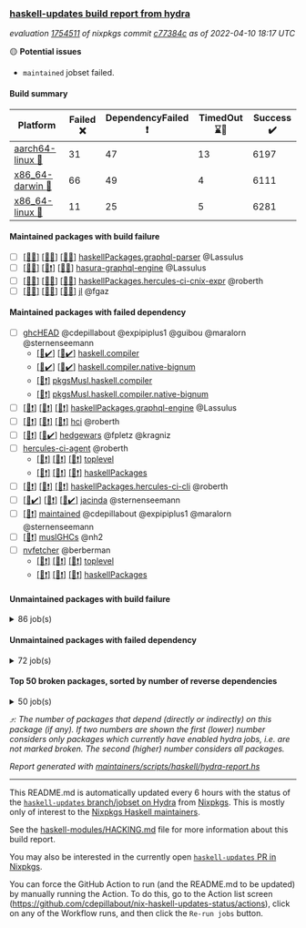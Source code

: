 ### [haskell-updates build report from hydra](https://hydra.nixos.org/jobset/nixpkgs/haskell-updates)
*evaluation [1754511](https://hydra.nixos.org/eval/1754511) of nixpkgs commit [c77384c](https://github.com/NixOS/nixpkgs/commits/c77384cf3a3c5c9f717133717605cc9ea2eb7d97) as of 2022-04-10 18:17 UTC*

:yellow_circle: **Potential issues**
  * `maintained` jobset failed.

#### Build summary

 | Platform | Failed :x: | DependencyFailed :heavy_exclamation_mark: | TimedOut :hourglass::no_entry_sign: | Success :heavy_check_mark: | 
 | --- | --- | --- | --- | --- | 
 | [aarch64-linux :iphone:](https://hydra.nixos.org/eval/1754511?filter=.aarch64-linux) | 31 | 47 | 13 | 6197 | 
 | [x86_64-darwin :apple:](https://hydra.nixos.org/eval/1754511?filter=.x86_64-darwin) | 66 | 49 | 4 | 6111 | 
 | [x86_64-linux :penguin:](https://hydra.nixos.org/eval/1754511?filter=.x86_64-linux) | 11 | 25 | 5 | 6281 | 
#### Maintained packages with build failure
- [ ] [[:iphone::x:]](https://hydra.nixos.org/build/172548390) [[:apple::x:]](https://hydra.nixos.org/build/172548708) [[:penguin::x:]](https://hydra.nixos.org/build/172548351) [haskellPackages.graphql-parser](https://hydra.nixos.org/eval/1754511?filter=haskellPackages.graphql-parser) @Lassulus
- [ ] [[:iphone::x:]](https://hydra.nixos.org/build/172961631) [[:apple::heavy_exclamation_mark:]](https://hydra.nixos.org/build/172961652) [[:penguin::x:]](https://hydra.nixos.org/build/172962019) [hasura-graphql-engine](https://hydra.nixos.org/eval/1754511?filter=hasura-graphql-engine) @Lassulus
- [ ] [[:iphone::x:]](https://hydra.nixos.org/build/172961627) [[:apple::x:]](https://hydra.nixos.org/build/172961769) [[:penguin::x:]](https://hydra.nixos.org/build/172962288) [haskellPackages.hercules-ci-cnix-expr](https://hydra.nixos.org/eval/1754511?filter=haskellPackages.hercules-ci-cnix-expr) @roberth
- [ ] [[:iphone::x:]](https://hydra.nixos.org/build/172203648) [[:apple::x:]](https://hydra.nixos.org/build/172209706) [[:penguin::x:]](https://hydra.nixos.org/build/172210387) [jl](https://hydra.nixos.org/eval/1754511?filter=jl) @fgaz
#### Maintained packages with failed dependency
- [ ] [ghcHEAD](https://hydra.nixos.org/eval/1754511?filter=ghcHEAD) @cdepillabout @expipiplus1 @guibou @maralorn @sternenseemann
  - [[:apple::heavy_check_mark:]](https://hydra.nixos.org/build/172823127) [[:penguin::heavy_check_mark:]](https://hydra.nixos.org/build/172823178) [haskell.compiler](https://hydra.nixos.org/eval/1754511?filter=haskell.compiler.ghcHEAD)
  - [[:apple::heavy_check_mark:]](https://hydra.nixos.org/build/172823182) [[:penguin::heavy_check_mark:]](https://hydra.nixos.org/build/172823142) [haskell.compiler.native-bignum](https://hydra.nixos.org/eval/1754511?filter=haskell.compiler.native-bignum.ghcHEAD)
  -  [[:penguin::heavy_exclamation_mark:]](https://hydra.nixos.org/build/172823113) [pkgsMusl.haskell.compiler](https://hydra.nixos.org/eval/1754511?filter=pkgsMusl.haskell.compiler.ghcHEAD)
  -  [[:penguin::heavy_exclamation_mark:]](https://hydra.nixos.org/build/172823164) [pkgsMusl.haskell.compiler.native-bignum](https://hydra.nixos.org/eval/1754511?filter=pkgsMusl.haskell.compiler.native-bignum.ghcHEAD)
- [ ] [[:iphone::heavy_exclamation_mark:]](https://hydra.nixos.org/build/172962270) [[:apple::heavy_exclamation_mark:]](https://hydra.nixos.org/build/172962007) [[:penguin::heavy_exclamation_mark:]](https://hydra.nixos.org/build/172961630) [haskellPackages.graphql-engine](https://hydra.nixos.org/eval/1754511?filter=haskellPackages.graphql-engine) @Lassulus
- [ ] [[:iphone::heavy_exclamation_mark:]](https://hydra.nixos.org/build/172962002) [[:apple::heavy_exclamation_mark:]](https://hydra.nixos.org/build/172961615) [[:penguin::heavy_exclamation_mark:]](https://hydra.nixos.org/build/172962018) [hci](https://hydra.nixos.org/eval/1754511?filter=hci) @roberth
- [ ] [[:iphone::heavy_exclamation_mark:]](https://hydra.nixos.org/build/172193277) [[:penguin::heavy_check_mark:]](https://hydra.nixos.org/build/172192102) [hedgewars](https://hydra.nixos.org/eval/1754511?filter=hedgewars) @fpletz @kragniz
- [ ] [hercules-ci-agent](https://hydra.nixos.org/eval/1754511?filter=hercules-ci-agent) @roberth
  - [[:iphone::heavy_exclamation_mark:]](https://hydra.nixos.org/build/172962179) [[:apple::heavy_exclamation_mark:]](https://hydra.nixos.org/build/172961765) [[:penguin::heavy_exclamation_mark:]](https://hydra.nixos.org/build/172962108) [toplevel](https://hydra.nixos.org/eval/1754511?filter=hercules-ci-agent)
  - [[:iphone::heavy_exclamation_mark:]](https://hydra.nixos.org/build/172961579) [[:apple::heavy_exclamation_mark:]](https://hydra.nixos.org/build/172961545) [[:penguin::heavy_exclamation_mark:]](https://hydra.nixos.org/build/172962027) [haskellPackages](https://hydra.nixos.org/eval/1754511?filter=haskellPackages.hercules-ci-agent)
- [ ] [[:iphone::heavy_exclamation_mark:]](https://hydra.nixos.org/build/172961843) [[:apple::heavy_exclamation_mark:]](https://hydra.nixos.org/build/172961874) [[:penguin::heavy_exclamation_mark:]](https://hydra.nixos.org/build/172961776) [haskellPackages.hercules-ci-cli](https://hydra.nixos.org/eval/1754511?filter=haskellPackages.hercules-ci-cli) @roberth
- [ ] [[:iphone::heavy_check_mark:]](https://hydra.nixos.org/build/172961675) [[:apple::heavy_exclamation_mark:]](https://hydra.nixos.org/build/172961657) [[:penguin::heavy_check_mark:]](https://hydra.nixos.org/build/172962282) [jacinda](https://hydra.nixos.org/eval/1754511?filter=jacinda) @sternenseemann
- [ ] [[:penguin::heavy_exclamation_mark:]](https://hydra.nixos.org/build/172962199) [maintained](https://hydra.nixos.org/eval/1754511?filter=maintained) @cdepillabout @expipiplus1 @maralorn @sternenseemann
- [ ] [[:penguin::heavy_exclamation_mark:]](https://hydra.nixos.org/build/172823149) [muslGHCs](https://hydra.nixos.org/eval/1754511?filter=muslGHCs) @nh2
- [ ] [nvfetcher](https://hydra.nixos.org/eval/1754511?filter=nvfetcher) @berberman
  - [[:iphone::heavy_exclamation_mark:]](https://hydra.nixos.org/build/172823107) [[:apple::heavy_exclamation_mark:]](https://hydra.nixos.org/build/172823159) [[:penguin::heavy_exclamation_mark:]](https://hydra.nixos.org/build/172823165) [toplevel](https://hydra.nixos.org/eval/1754511?filter=nvfetcher)
  - [[:iphone::heavy_exclamation_mark:]](https://hydra.nixos.org/build/172823173) [[:apple::heavy_exclamation_mark:]](https://hydra.nixos.org/build/172823151) [[:penguin::heavy_exclamation_mark:]](https://hydra.nixos.org/build/172823188) [haskellPackages](https://hydra.nixos.org/eval/1754511?filter=haskellPackages.nvfetcher)
#### Unmaintained packages with build failure
<details><summary>86 job(s) </summary>

- [ ] [QuickCheck](https://hydra.nixos.org/eval/1754511?filter=QuickCheck)  :arrow_heading_up: 1233 | 4753
  - [[:iphone::heavy_check_mark:]](https://hydra.nixos.org/build/172199859) [[:apple::heavy_check_mark:]](https://hydra.nixos.org/build/172196704) [[:penguin::heavy_check_mark:]](https://hydra.nixos.org/build/172203733) [haskellPackages](https://hydra.nixos.org/eval/1754511?filter=haskellPackages.QuickCheck)
  -   [[:penguin::x:]](https://hydra.nixos.org/build/172193114) [pkgsStatic.haskell.packages.integer-simple.ghc8107](https://hydra.nixos.org/eval/1754511?filter=pkgsStatic.haskell.packages.integer-simple.ghc8107.QuickCheck)
  -   [[:penguin::heavy_check_mark:]](https://hydra.nixos.org/build/172202231) [pkgsStatic.haskell.packages.native-bignum.ghc902](https://hydra.nixos.org/eval/1754511?filter=pkgsStatic.haskell.packages.native-bignum.ghc902.QuickCheck)
- [ ] [[:iphone::heavy_check_mark:]](https://hydra.nixos.org/build/172203952) [[:apple::x:]](https://hydra.nixos.org/build/172199686) [[:penguin::heavy_check_mark:]](https://hydra.nixos.org/build/172208018) [haskellPackages.di-core](https://hydra.nixos.org/eval/1754511?filter=haskellPackages.di-core)  :arrow_heading_up: 8 | 11
- [ ] [[:iphone::x:]](https://hydra.nixos.org/build/172209571) [[:apple::heavy_check_mark:]](https://hydra.nixos.org/build/172201798) [[:penguin::heavy_check_mark:]](https://hydra.nixos.org/build/172204638) [haskellPackages.OrderedBits](https://hydra.nixos.org/eval/1754511?filter=haskellPackages.OrderedBits)  :arrow_heading_up: 5 | 36
- [ ] [[:iphone::heavy_check_mark:]](https://hydra.nixos.org/build/172198321) [[:apple::x:]](https://hydra.nixos.org/build/172195157) [[:penguin::heavy_check_mark:]](https://hydra.nixos.org/build/172202034) [haskellPackages.cryptostore](https://hydra.nixos.org/eval/1754511?filter=haskellPackages.cryptostore)  :arrow_heading_up: 4 | 31
- [ ] [[:iphone::heavy_check_mark:]](https://hydra.nixos.org/build/172200159) [[:apple::x:]](https://hydra.nixos.org/build/172202411) [[:penguin::heavy_check_mark:]](https://hydra.nixos.org/build/172210088) [haskellPackages.mysql](https://hydra.nixos.org/eval/1754511?filter=haskellPackages.mysql)  :arrow_heading_up: 3 | 14
- [ ] [[:iphone::x:]](https://hydra.nixos.org/build/172200258) [[:apple::x:]](https://hydra.nixos.org/build/172207270) [[:penguin::heavy_check_mark:]](https://hydra.nixos.org/build/172198807) [haskellPackages.ptr-poker](https://hydra.nixos.org/eval/1754511?filter=haskellPackages.ptr-poker)  :arrow_heading_up: 3 | 5
- [ ] [[:iphone::x:]](https://hydra.nixos.org/build/172961542) [[:apple::heavy_check_mark:]](https://hydra.nixos.org/build/172961828) [[:penguin::heavy_check_mark:]](https://hydra.nixos.org/build/172962232) [haskellPackages.hw-json-simd](https://hydra.nixos.org/eval/1754511?filter=haskellPackages.hw-json-simd)  :arrow_heading_up: 2 | 8
- [ ] [[:iphone::x:]](https://hydra.nixos.org/build/172961645) [[:apple::heavy_check_mark:]](https://hydra.nixos.org/build/172961936) [[:penguin::heavy_check_mark:]](https://hydra.nixos.org/build/172961808) [haskellPackages.hw-simd](https://hydra.nixos.org/eval/1754511?filter=haskellPackages.hw-simd)  :arrow_heading_up: 2 | 8
- [ ] [[:iphone::x:]](https://hydra.nixos.org/build/172961697) [[:apple::x:]](https://hydra.nixos.org/build/172962242) [[:penguin::x:]](https://hydra.nixos.org/build/172962104) [haskellPackages.msgpack-types](https://hydra.nixos.org/eval/1754511?filter=haskellPackages.msgpack-types)  :arrow_heading_up: 2 | 6
- [ ] [[:iphone::x:]](https://hydra.nixos.org/build/172192027) [[:apple::heavy_check_mark:]](https://hydra.nixos.org/build/172191882) [[:penguin::heavy_check_mark:]](https://hydra.nixos.org/build/172205138) [haskellPackages.cdar-mBound](https://hydra.nixos.org/eval/1754511?filter=haskellPackages.cdar-mBound)  :arrow_heading_up: 2 | 2
- [ ] [[:iphone::x:]](https://hydra.nixos.org/build/172192195) [[:apple::heavy_check_mark:]](https://hydra.nixos.org/build/172197938) [[:penguin::heavy_check_mark:]](https://hydra.nixos.org/build/172208196) [haskellPackages.quic](https://hydra.nixos.org/eval/1754511?filter=haskellPackages.quic)  :arrow_heading_up: 2 | 2
- [ ] [[:iphone::x:]](https://hydra.nixos.org/build/172198133) [[:apple::heavy_check_mark:]](https://hydra.nixos.org/build/172209564) [[:penguin::heavy_check_mark:]](https://hydra.nixos.org/build/172198148) [haskellPackages.freetype2](https://hydra.nixos.org/eval/1754511?filter=haskellPackages.freetype2)  :arrow_heading_up: 1 | 8
- [ ] [[:iphone::heavy_check_mark:]](https://hydra.nixos.org/build/172194523) [[:apple::x:]](https://hydra.nixos.org/build/172199929) [[:penguin::heavy_check_mark:]](https://hydra.nixos.org/build/172205895) [haskellPackages.free-vector-spaces](https://hydra.nixos.org/eval/1754511?filter=haskellPackages.free-vector-spaces)  :arrow_heading_up: 1 | 7
- [ ] [[:iphone::x:]](https://hydra.nixos.org/build/172207389) [[:apple::heavy_check_mark:]](https://hydra.nixos.org/build/172195785) [[:penguin::heavy_check_mark:]](https://hydra.nixos.org/build/172195669) [haskellPackages.long-double](https://hydra.nixos.org/eval/1754511?filter=haskellPackages.long-double)  :arrow_heading_up: 1 | 2
- [ ] [[:iphone::heavy_exclamation_mark:]](https://hydra.nixos.org/build/172961930) [[:apple::heavy_exclamation_mark:]](https://hydra.nixos.org/build/172962114) [[:penguin::x:]](https://hydra.nixos.org/build/172961940) [haskellPackages.opentelemetry-extra](https://hydra.nixos.org/eval/1754511?filter=haskellPackages.opentelemetry-extra)  :arrow_heading_up: 1 | 2
- [ ] [[:iphone::x:]](https://hydra.nixos.org/build/172207338) [[:apple::x:]](https://hydra.nixos.org/build/172200728) [[:penguin::heavy_check_mark:]](https://hydra.nixos.org/build/172206196) [haskellPackages.easytensor](https://hydra.nixos.org/eval/1754511?filter=haskellPackages.easytensor)  :arrow_heading_up: 1 | 1
- [ ] [[:iphone::heavy_check_mark:]](https://hydra.nixos.org/build/172193344) [[:apple::x:]](https://hydra.nixos.org/build/172202540) [[:penguin::heavy_check_mark:]](https://hydra.nixos.org/build/172209128) [haskellPackages.grab](https://hydra.nixos.org/eval/1754511?filter=haskellPackages.grab)  :arrow_heading_up: 1 | 1
- [ ] [[:iphone::heavy_check_mark:]](https://hydra.nixos.org/build/172204387) [[:apple::x:]](https://hydra.nixos.org/build/172196067) [[:penguin::heavy_check_mark:]](https://hydra.nixos.org/build/172199666) [haskellPackages.keep-alive](https://hydra.nixos.org/eval/1754511?filter=haskellPackages.keep-alive)  :arrow_heading_up: 1 | 1
- [ ] [[:iphone::x:]](https://hydra.nixos.org/build/172204703) [[:apple::heavy_check_mark:]](https://hydra.nixos.org/build/172206083) [[:penguin::heavy_check_mark:]](https://hydra.nixos.org/build/172197412) [haskellPackages.nlopt-haskell](https://hydra.nixos.org/eval/1754511?filter=haskellPackages.nlopt-haskell)  :arrow_heading_up: 1 | 1
- [ ] [[:iphone::heavy_check_mark:]](https://hydra.nixos.org/build/172961708) [[:apple::x:]](https://hydra.nixos.org/build/172962130) [[:penguin::heavy_check_mark:]](https://hydra.nixos.org/build/172961985) [haskellPackages.sequence-formats](https://hydra.nixos.org/eval/1754511?filter=haskellPackages.sequence-formats)  :arrow_heading_up: 1 | 1
- [ ] [[:iphone::x:]](https://hydra.nixos.org/build/172192043) [[:apple::heavy_check_mark:]](https://hydra.nixos.org/build/172197541) [[:penguin::heavy_check_mark:]](https://hydra.nixos.org/build/172206552) [haskellPackages.swisstable](https://hydra.nixos.org/eval/1754511?filter=haskellPackages.swisstable)  :arrow_heading_up: 1 | 1
- [ ] [[:iphone::x:]](https://hydra.nixos.org/build/172209698) [[:apple::heavy_check_mark:]](https://hydra.nixos.org/build/172195564) [[:penguin::heavy_check_mark:]](https://hydra.nixos.org/build/172196661) [haskellPackages.unicode-properties](https://hydra.nixos.org/eval/1754511?filter=haskellPackages.unicode-properties)  :arrow_heading_up: 1 | 1
- [ ] [[:iphone::heavy_check_mark:]](https://hydra.nixos.org/build/172202327) [[:apple::x:]](https://hydra.nixos.org/build/172205810) [[:penguin::heavy_check_mark:]](https://hydra.nixos.org/build/172209898) [haskellPackages.zip](https://hydra.nixos.org/eval/1754511?filter=haskellPackages.zip)  :arrow_heading_up: 0 | 5
- [ ] [[:iphone::heavy_check_mark:]](https://hydra.nixos.org/build/172195188) [[:apple::x:]](https://hydra.nixos.org/build/172202017) [[:penguin::heavy_check_mark:]](https://hydra.nixos.org/build/172192353) [haskellPackages.PyF](https://hydra.nixos.org/eval/1754511?filter=haskellPackages.PyF)  :arrow_heading_up: 0 | 4
- [ ] [[:iphone::heavy_check_mark:]](https://hydra.nixos.org/build/172205857) [[:apple::x:]](https://hydra.nixos.org/build/172210325) [[:penguin::heavy_check_mark:]](https://hydra.nixos.org/build/172193142) [haskellPackages.hmidi](https://hydra.nixos.org/eval/1754511?filter=haskellPackages.hmidi)  :arrow_heading_up: 0 | 4
- [ ] [[:iphone::heavy_check_mark:]](https://hydra.nixos.org/build/172203114) [[:apple::x:]](https://hydra.nixos.org/build/172195356) [[:penguin::heavy_check_mark:]](https://hydra.nixos.org/build/172204179) [haskellPackages.posix-socket](https://hydra.nixos.org/eval/1754511?filter=haskellPackages.posix-socket)  :arrow_heading_up: 0 | 2
- [ ] [[:iphone::heavy_check_mark:]](https://hydra.nixos.org/build/172192770) [[:apple::x:]](https://hydra.nixos.org/build/172206416) [[:penguin::heavy_check_mark:]](https://hydra.nixos.org/build/172202090) [haskellPackages.gi-gdkx11](https://hydra.nixos.org/eval/1754511?filter=haskellPackages.gi-gdkx11)  :arrow_heading_up: 0 | 1
- [ ] [[:iphone::heavy_check_mark:]](https://hydra.nixos.org/build/172196376) [[:apple::x:]](https://hydra.nixos.org/build/172209588) [[:penguin::heavy_check_mark:]](https://hydra.nixos.org/build/172204471) [haskellPackages.hamid](https://hydra.nixos.org/eval/1754511?filter=haskellPackages.hamid)  :arrow_heading_up: 0 | 1
- [ ] [[:iphone::heavy_check_mark:]](https://hydra.nixos.org/build/172210832) [[:apple::x:]](https://hydra.nixos.org/build/172191998) [[:penguin::heavy_check_mark:]](https://hydra.nixos.org/build/172195542) [haskellPackages.hmatrix-morpheus](https://hydra.nixos.org/eval/1754511?filter=haskellPackages.hmatrix-morpheus)  :arrow_heading_up: 0 | 1
- [ ] [[:iphone::heavy_check_mark:]](https://hydra.nixos.org/build/172195461) [[:apple::x:]](https://hydra.nixos.org/build/172193401) [[:penguin::heavy_check_mark:]](https://hydra.nixos.org/build/172199908) [haskellPackages.huckleberry](https://hydra.nixos.org/eval/1754511?filter=haskellPackages.huckleberry)  :arrow_heading_up: 0 | 1
- [ ] [[:iphone::heavy_check_mark:]](https://hydra.nixos.org/build/172192558) [[:apple::x:]](https://hydra.nixos.org/build/172194192) [[:penguin::heavy_check_mark:]](https://hydra.nixos.org/build/172199029) [haskellPackages.openal-ffi](https://hydra.nixos.org/eval/1754511?filter=haskellPackages.openal-ffi)  :arrow_heading_up: 0 | 1
- [ ] [[:iphone::x:]](https://hydra.nixos.org/build/172195511) [[:apple::heavy_check_mark:]](https://hydra.nixos.org/build/172195913) [[:penguin::heavy_check_mark:]](https://hydra.nixos.org/build/172192171) [haskellPackages.picosat](https://hydra.nixos.org/eval/1754511?filter=haskellPackages.picosat)  :arrow_heading_up: 0 | 1
- [ ] [[:iphone::heavy_check_mark:]](https://hydra.nixos.org/build/172200640) [[:apple::x:]](https://hydra.nixos.org/build/172191764) [[:penguin::heavy_check_mark:]](https://hydra.nixos.org/build/172202485) [haskellPackages.select](https://hydra.nixos.org/eval/1754511?filter=haskellPackages.select)  :arrow_heading_up: 0 | 1
- [ ] [[:iphone::heavy_check_mark:]](https://hydra.nixos.org/build/172191977) [[:apple::x:]](https://hydra.nixos.org/build/172200217) [[:penguin::heavy_check_mark:]](https://hydra.nixos.org/build/172203277) [haskellPackages.simple-vec3](https://hydra.nixos.org/eval/1754511?filter=haskellPackages.simple-vec3)  :arrow_heading_up: 0 | 1
- [ ] [[:iphone::heavy_check_mark:]](https://hydra.nixos.org/build/172192395) [[:apple::x:]](https://hydra.nixos.org/build/172204169) [[:penguin::heavy_check_mark:]](https://hydra.nixos.org/build/172209918) [haskellPackages.sysinfo](https://hydra.nixos.org/eval/1754511?filter=haskellPackages.sysinfo)  :arrow_heading_up: 0 | 1
- [ ] [[:iphone::heavy_check_mark:]](https://hydra.nixos.org/build/172206179) [[:apple::x:]](https://hydra.nixos.org/build/172204373) [[:penguin::heavy_check_mark:]](https://hydra.nixos.org/build/172193596) [haskellPackages.FractalArt](https://hydra.nixos.org/eval/1754511?filter=haskellPackages.FractalArt) 
- [ ] [[:iphone::x:]](https://hydra.nixos.org/build/172205411) [[:apple::heavy_check_mark:]](https://hydra.nixos.org/build/172206503) [[:penguin::heavy_check_mark:]](https://hydra.nixos.org/build/172198792) [haskellPackages.HsASA](https://hydra.nixos.org/eval/1754511?filter=haskellPackages.HsASA) 
- [ ] [[:iphone::x:]](https://hydra.nixos.org/build/172961726) [[:apple::x:]](https://hydra.nixos.org/build/172962173) [[:penguin::x:]](https://hydra.nixos.org/build/172961586) [haskellPackages.binary-generic-combinators](https://hydra.nixos.org/eval/1754511?filter=haskellPackages.binary-generic-combinators) 
- [ ] [[:iphone::hourglass::no_entry_sign:]](https://hydra.nixos.org/build/172193192) [[:apple::x:]](https://hydra.nixos.org/build/172198585) [[:penguin::hourglass::no_entry_sign:]](https://hydra.nixos.org/build/172193566) [haskellPackages.bindings-common](https://hydra.nixos.org/eval/1754511?filter=haskellPackages.bindings-common) 
- [ ] [[:iphone::heavy_check_mark:]](https://hydra.nixos.org/build/172961897) [[:apple::x:]](https://hydra.nixos.org/build/172961904) [[:penguin::heavy_check_mark:]](https://hydra.nixos.org/build/172962181) [haskellPackages.chiphunk](https://hydra.nixos.org/eval/1754511?filter=haskellPackages.chiphunk) 
- [ ] [[:iphone::x:]](https://hydra.nixos.org/build/172199432) [[:apple::heavy_check_mark:]](https://hydra.nixos.org/build/172206032) [[:penguin::heavy_check_mark:]](https://hydra.nixos.org/build/172209231) [haskellPackages.comfort-fftw](https://hydra.nixos.org/eval/1754511?filter=haskellPackages.comfort-fftw) 
- [ ] [[:iphone::heavy_check_mark:]](https://hydra.nixos.org/build/172204165) [[:apple::x:]](https://hydra.nixos.org/build/172210651) [[:penguin::heavy_check_mark:]](https://hydra.nixos.org/build/172207899) [haskellPackages.diskhash](https://hydra.nixos.org/eval/1754511?filter=haskellPackages.diskhash) 
- [ ] [[:iphone::heavy_check_mark:]](https://hydra.nixos.org/build/172192856) [[:apple::x:]](https://hydra.nixos.org/build/172193998) [[:penguin::heavy_check_mark:]](https://hydra.nixos.org/build/172201758) [haskellPackages.epub-tools](https://hydra.nixos.org/eval/1754511?filter=haskellPackages.epub-tools) 
- [ ] [[:iphone::heavy_check_mark:]](https://hydra.nixos.org/build/172203752) [[:apple::x:]](https://hydra.nixos.org/build/172195994) [[:penguin::heavy_check_mark:]](https://hydra.nixos.org/build/172204917) [haskellPackages.fudgets](https://hydra.nixos.org/eval/1754511?filter=haskellPackages.fudgets) 
- [ ] [[:iphone::heavy_check_mark:]](https://hydra.nixos.org/build/172192174) [[:apple::x:]](https://hydra.nixos.org/build/172207811) [[:penguin::heavy_check_mark:]](https://hydra.nixos.org/build/172192867) [haskellPackages.gerrit](https://hydra.nixos.org/eval/1754511?filter=haskellPackages.gerrit) 
- [ ] [[:apple::x:]](https://hydra.nixos.org/build/172210184) [haskellPackages.gi-gtkosxapplication](https://hydra.nixos.org/eval/1754511?filter=haskellPackages.gi-gtkosxapplication) 
- [ ] [[:iphone::x:]](https://hydra.nixos.org/build/172961702) [[:penguin::heavy_check_mark:]](https://hydra.nixos.org/build/172961706) [haskellPackages.gnome-keyring](https://hydra.nixos.org/eval/1754511?filter=haskellPackages.gnome-keyring) 
- [ ] [[:apple::x:]](https://hydra.nixos.org/build/172208289) [haskellPackages.gtk-mac-integration](https://hydra.nixos.org/eval/1754511?filter=haskellPackages.gtk-mac-integration) 
- [ ] [[:iphone::heavy_check_mark:]](https://hydra.nixos.org/build/172206093) [[:apple::x:]](https://hydra.nixos.org/build/172192565) [[:penguin::heavy_check_mark:]](https://hydra.nixos.org/build/172199768) [haskellPackages.gtk-traymanager](https://hydra.nixos.org/eval/1754511?filter=haskellPackages.gtk-traymanager) 
- [ ] [[:apple::x:]](https://hydra.nixos.org/build/172207915) [haskellPackages.gtk3-mac-integration](https://hydra.nixos.org/eval/1754511?filter=haskellPackages.gtk3-mac-integration) 
- [ ] [[:iphone::hourglass::no_entry_sign:]](https://hydra.nixos.org/build/172962079) [[:apple::x:]](https://hydra.nixos.org/build/172962138) [[:penguin::heavy_check_mark:]](https://hydra.nixos.org/build/172962096) [haskellPackages.hid](https://hydra.nixos.org/eval/1754511?filter=haskellPackages.hid) 
- [ ] [[:iphone::heavy_check_mark:]](https://hydra.nixos.org/build/172203326) [[:apple::x:]](https://hydra.nixos.org/build/172210090) [[:penguin::heavy_check_mark:]](https://hydra.nixos.org/build/172192546) [haskellPackages.hinotify-conduit](https://hydra.nixos.org/eval/1754511?filter=haskellPackages.hinotify-conduit) 
- [ ] [[:iphone::x:]](https://hydra.nixos.org/build/172548968) [[:apple::x:]](https://hydra.nixos.org/build/172548295) [[:penguin::heavy_check_mark:]](https://hydra.nixos.org/build/172548475) [haskellPackages.hls-rename-plugin](https://hydra.nixos.org/eval/1754511?filter=haskellPackages.hls-rename-plugin) 
- [ ] [[:iphone::heavy_check_mark:]](https://hydra.nixos.org/build/172961739) [[:apple::x:]](https://hydra.nixos.org/build/172962203) [[:penguin::heavy_check_mark:]](https://hydra.nixos.org/build/172962280) [haskellPackages.hsshellscript](https://hydra.nixos.org/eval/1754511?filter=haskellPackages.hsshellscript) 
- [ ] [[:iphone::heavy_check_mark:]](https://hydra.nixos.org/build/172209475) [[:apple::x:]](https://hydra.nixos.org/build/172208327) [[:penguin::heavy_check_mark:]](https://hydra.nixos.org/build/172206850) [haskellPackages.hssourceinfo](https://hydra.nixos.org/eval/1754511?filter=haskellPackages.hssourceinfo) 
- [ ] [[:iphone::x:]](https://hydra.nixos.org/build/172555578) [[:apple::x:]](https://hydra.nixos.org/build/172555590) [[:penguin::x:]](https://hydra.nixos.org/build/172555600) [haskellPackages.hyper-haskell-server](https://hydra.nixos.org/eval/1754511?filter=haskellPackages.hyper-haskell-server) 
- [ ] [[:iphone::heavy_check_mark:]](https://hydra.nixos.org/build/172206314) [[:apple::x:]](https://hydra.nixos.org/build/172208238) [[:penguin::heavy_check_mark:]](https://hydra.nixos.org/build/172191667) [haskellPackages.ipcvar](https://hydra.nixos.org/eval/1754511?filter=haskellPackages.ipcvar) 
- [ ] [[:iphone::x:]](https://hydra.nixos.org/build/172201021) [[:apple::heavy_check_mark:]](https://hydra.nixos.org/build/172197564) [[:penguin::heavy_check_mark:]](https://hydra.nixos.org/build/172207852) [haskellPackages.jammittools](https://hydra.nixos.org/eval/1754511?filter=haskellPackages.jammittools) 
- [ ] [[:apple::x:]](https://hydra.nixos.org/build/172961775) [haskellPackages.kqueue](https://hydra.nixos.org/eval/1754511?filter=haskellPackages.kqueue) 
- [ ] [[:iphone::heavy_check_mark:]](https://hydra.nixos.org/build/172204851) [[:apple::x:]](https://hydra.nixos.org/build/172208651) [[:penguin::heavy_check_mark:]](https://hydra.nixos.org/build/172208129) [haskellPackages.leveldb-haskell-fork](https://hydra.nixos.org/eval/1754511?filter=haskellPackages.leveldb-haskell-fork) 
- [ ] [[:iphone::heavy_check_mark:]](https://hydra.nixos.org/build/172198756) [[:apple::x:]](https://hydra.nixos.org/build/172195784) [[:penguin::heavy_check_mark:]](https://hydra.nixos.org/build/172205117) [haskellPackages.linux-framebuffer](https://hydra.nixos.org/eval/1754511?filter=haskellPackages.linux-framebuffer) 
- [ ] [[:iphone::heavy_check_mark:]](https://hydra.nixos.org/build/172200459) [[:apple::x:]](https://hydra.nixos.org/build/172201119) [[:penguin::heavy_check_mark:]](https://hydra.nixos.org/build/172205927) [haskellPackages.mediawiki2latex](https://hydra.nixos.org/eval/1754511?filter=haskellPackages.mediawiki2latex) 
- [ ] [[:iphone::heavy_check_mark:]](https://hydra.nixos.org/build/172194047) [[:apple::x:]](https://hydra.nixos.org/build/172197249) [[:penguin::heavy_check_mark:]](https://hydra.nixos.org/build/172203806) [haskellPackages.mercury-api](https://hydra.nixos.org/eval/1754511?filter=haskellPackages.mercury-api) 
- [ ] [[:iphone::heavy_check_mark:]](https://hydra.nixos.org/build/172199532) [[:apple::x:]](https://hydra.nixos.org/build/172203338) [[:penguin::heavy_check_mark:]](https://hydra.nixos.org/build/172206775) [haskellPackages.nano-cryptr](https://hydra.nixos.org/eval/1754511?filter=haskellPackages.nano-cryptr) 
- [ ] [[:iphone::heavy_check_mark:]](https://hydra.nixos.org/build/172962208) [[:apple::x:]](https://hydra.nixos.org/build/172962107) [[:penguin::heavy_check_mark:]](https://hydra.nixos.org/build/172962013) [haskellPackages.persistent-pagination](https://hydra.nixos.org/eval/1754511?filter=haskellPackages.persistent-pagination) 
- [ ] [[:iphone::heavy_check_mark:]](https://hydra.nixos.org/build/172196730) [[:apple::x:]](https://hydra.nixos.org/build/172202889) [[:penguin::heavy_check_mark:]](https://hydra.nixos.org/build/172204835) [haskellPackages.phatsort](https://hydra.nixos.org/eval/1754511?filter=haskellPackages.phatsort) 
- [ ] [[:iphone::heavy_check_mark:]](https://hydra.nixos.org/build/172198426) [[:apple::x:]](https://hydra.nixos.org/build/172204577) [[:penguin::heavy_check_mark:]](https://hydra.nixos.org/build/172203537) [haskellPackages.ping-wrapper](https://hydra.nixos.org/eval/1754511?filter=haskellPackages.ping-wrapper) 
- [ ] [[:iphone::heavy_check_mark:]](https://hydra.nixos.org/build/172196940) [[:apple::x:]](https://hydra.nixos.org/build/172194070) [[:penguin::heavy_check_mark:]](https://hydra.nixos.org/build/172198865) [haskellPackages.posix-timer](https://hydra.nixos.org/eval/1754511?filter=haskellPackages.posix-timer) 
- [ ] [[:iphone::x:]](https://hydra.nixos.org/build/172203084) [[:apple::x:]](https://hydra.nixos.org/build/172207047) [[:penguin::x:]](https://hydra.nixos.org/build/172196854) [haskellPackages.procex](https://hydra.nixos.org/eval/1754511?filter=haskellPackages.procex) 
- [ ] [[:iphone::heavy_check_mark:]](https://hydra.nixos.org/build/172200875) [[:apple::x:]](https://hydra.nixos.org/build/172210433) [[:penguin::heavy_check_mark:]](https://hydra.nixos.org/build/172195590) [haskellPackages.pthread](https://hydra.nixos.org/eval/1754511?filter=haskellPackages.pthread) 
- [ ] [[:iphone::x:]](https://hydra.nixos.org/build/172196092) [[:apple::heavy_check_mark:]](https://hydra.nixos.org/build/172194417) [[:penguin::heavy_check_mark:]](https://hydra.nixos.org/build/172205689) [haskellPackages.risc386](https://hydra.nixos.org/eval/1754511?filter=haskellPackages.risc386) 
- [ ] [[:iphone::x:]](https://hydra.nixos.org/build/172962196) [[:apple::x:]](https://hydra.nixos.org/build/172961929) [[:penguin::x:]](https://hydra.nixos.org/build/172961785) [haskellPackages.roc-id](https://hydra.nixos.org/eval/1754511?filter=haskellPackages.roc-id) 
- [ ] [[:iphone::heavy_check_mark:]](https://hydra.nixos.org/build/172203650) [[:apple::x:]](https://hydra.nixos.org/build/172201738) [[:penguin::heavy_check_mark:]](https://hydra.nixos.org/build/172196646) [haskellPackages.sfml-audio](https://hydra.nixos.org/eval/1754511?filter=haskellPackages.sfml-audio) 
- [ ] [[:iphone::heavy_check_mark:]](https://hydra.nixos.org/build/172200620) [[:apple::x:]](https://hydra.nixos.org/build/172194859) [[:penguin::heavy_check_mark:]](https://hydra.nixos.org/build/172205669) [haskellPackages.shared-memory](https://hydra.nixos.org/eval/1754511?filter=haskellPackages.shared-memory) 
- [ ] [[:iphone::heavy_check_mark:]](https://hydra.nixos.org/build/172194687) [[:apple::x:]](https://hydra.nixos.org/build/172194780) [[:penguin::heavy_check_mark:]](https://hydra.nixos.org/build/172194449) [haskellPackages.skews](https://hydra.nixos.org/eval/1754511?filter=haskellPackages.skews) 
- [ ] [[:iphone::x:]](https://hydra.nixos.org/build/172197411) [[:apple::x:]](https://hydra.nixos.org/build/172210722) [[:penguin::heavy_check_mark:]](https://hydra.nixos.org/build/172208194) [haskellPackages.slugify](https://hydra.nixos.org/eval/1754511?filter=haskellPackages.slugify) 
- [ ] [[:iphone::heavy_check_mark:]](https://hydra.nixos.org/build/172194709) [[:apple::x:]](https://hydra.nixos.org/build/172193830) [[:penguin::heavy_check_mark:]](https://hydra.nixos.org/build/172208834) [haskellPackages.tailfile-hinotify](https://hydra.nixos.org/eval/1754511?filter=haskellPackages.tailfile-hinotify) 
- [ ] [[:iphone::x:]](https://hydra.nixos.org/build/172206044) [[:apple::heavy_check_mark:]](https://hydra.nixos.org/build/172194870) [[:penguin::heavy_check_mark:]](https://hydra.nixos.org/build/172208688) [haskellPackages.wiringPi](https://hydra.nixos.org/eval/1754511?filter=haskellPackages.wiringPi) 
- [ ] [[:iphone::x:]](https://hydra.nixos.org/build/172208210) [[:apple::heavy_check_mark:]](https://hydra.nixos.org/build/172209842) [[:penguin::heavy_check_mark:]](https://hydra.nixos.org/build/172210440) [haskellPackages.x86-64bit](https://hydra.nixos.org/eval/1754511?filter=haskellPackages.x86-64bit) 
- [ ] [[:iphone::heavy_check_mark:]](https://hydra.nixos.org/build/172196323) [[:apple::x:]](https://hydra.nixos.org/build/172210808) [[:penguin::heavy_check_mark:]](https://hydra.nixos.org/build/172194071) [haskellPackages.xmonad-utils](https://hydra.nixos.org/eval/1754511?filter=haskellPackages.xmonad-utils) 
- [ ] [[:iphone::heavy_check_mark:]](https://hydra.nixos.org/build/172208798) [[:apple::x:]](https://hydra.nixos.org/build/172200121) [[:penguin::heavy_check_mark:]](https://hydra.nixos.org/build/172195273) [haskellPackages.yoga](https://hydra.nixos.org/eval/1754511?filter=haskellPackages.yoga) 
- [ ] [[:iphone::heavy_check_mark:]](https://hydra.nixos.org/build/172204303) [[:apple::x:]](https://hydra.nixos.org/build/172200763) [[:penguin::heavy_check_mark:]](https://hydra.nixos.org/build/172198966) [haskellPackages.zot](https://hydra.nixos.org/eval/1754511?filter=haskellPackages.zot) 
- [ ] [[:iphone::heavy_check_mark:]](https://hydra.nixos.org/build/172200341) [[:apple::x:]](https://hydra.nixos.org/build/172208919) [[:penguin::heavy_check_mark:]](https://hydra.nixos.org/build/172209825) [haskellPackages.zxcvbn-c](https://hydra.nixos.org/eval/1754511?filter=haskellPackages.zxcvbn-c) 
</details>

#### Unmaintained packages with failed dependency
<details><summary>72 job(s) </summary>

- [ ] [[:iphone::heavy_check_mark:]](https://hydra.nixos.org/build/172204810) [[:apple::heavy_exclamation_mark:]](https://hydra.nixos.org/build/172210810) [[:penguin::heavy_check_mark:]](https://hydra.nixos.org/build/172208721) [haskellPackages.di-handle](https://hydra.nixos.org/eval/1754511?filter=haskellPackages.di-handle)  :arrow_heading_up: 6 | 9
- [ ] [[:iphone::heavy_check_mark:]](https://hydra.nixos.org/build/172194274) [[:apple::heavy_exclamation_mark:]](https://hydra.nixos.org/build/172199024) [[:penguin::heavy_check_mark:]](https://hydra.nixos.org/build/172198055) [haskellPackages.di-monad](https://hydra.nixos.org/eval/1754511?filter=haskellPackages.di-monad)  :arrow_heading_up: 6 | 9
- [ ] [[:iphone::heavy_check_mark:]](https://hydra.nixos.org/build/172208463) [[:apple::heavy_exclamation_mark:]](https://hydra.nixos.org/build/172202551) [[:penguin::heavy_check_mark:]](https://hydra.nixos.org/build/172202850) [haskellPackages.di-df1](https://hydra.nixos.org/eval/1754511?filter=haskellPackages.di-df1)  :arrow_heading_up: 5 | 8
- [ ] [[:iphone::heavy_exclamation_mark:]](https://hydra.nixos.org/build/172203389) [[:apple::heavy_check_mark:]](https://hydra.nixos.org/build/172200219) [[:penguin::heavy_check_mark:]](https://hydra.nixos.org/build/172195990) [haskellPackages.PrimitiveArray](https://hydra.nixos.org/eval/1754511?filter=haskellPackages.PrimitiveArray)  :arrow_heading_up: 4 | 35
- [ ] [[:iphone::heavy_check_mark:]](https://hydra.nixos.org/build/172203138) [[:apple::heavy_exclamation_mark:]](https://hydra.nixos.org/build/172208465) [[:penguin::heavy_check_mark:]](https://hydra.nixos.org/build/172200980) [haskellPackages.jwt](https://hydra.nixos.org/eval/1754511?filter=haskellPackages.jwt)  :arrow_heading_up: 3 | 28
- [ ] [[:iphone::heavy_exclamation_mark:]](https://hydra.nixos.org/build/172204711) [[:apple::heavy_check_mark:]](https://hydra.nixos.org/build/172208518) [[:penguin::heavy_check_mark:]](https://hydra.nixos.org/build/172192275) [haskellPackages.BiobaseTypes](https://hydra.nixos.org/eval/1754511?filter=haskellPackages.BiobaseTypes)  :arrow_heading_up: 3 | 21
- [ ] [[:iphone::heavy_check_mark:]](https://hydra.nixos.org/build/172199365) [[:apple::heavy_exclamation_mark:]](https://hydra.nixos.org/build/172200845) [[:penguin::heavy_check_mark:]](https://hydra.nixos.org/build/172192311) [haskellPackages.mysql-simple](https://hydra.nixos.org/eval/1754511?filter=haskellPackages.mysql-simple)  :arrow_heading_up: 2 | 12
- [ ] [[:iphone::heavy_exclamation_mark:]](https://hydra.nixos.org/build/172194745) [[:apple::heavy_exclamation_mark:]](https://hydra.nixos.org/build/172201895) [[:penguin::heavy_check_mark:]](https://hydra.nixos.org/build/172208228) [haskellPackages.jsonifier](https://hydra.nixos.org/eval/1754511?filter=haskellPackages.jsonifier)  :arrow_heading_up: 2 | 4
- [ ] [[:iphone::heavy_exclamation_mark:]](https://hydra.nixos.org/build/172201666) [[:apple::heavy_check_mark:]](https://hydra.nixos.org/build/172207430) [[:penguin::heavy_check_mark:]](https://hydra.nixos.org/build/172200375) [haskellPackages.BiobaseENA](https://hydra.nixos.org/eval/1754511?filter=haskellPackages.BiobaseENA)  :arrow_heading_up: 1 | 18
- [ ] [[:iphone::heavy_check_mark:]](https://hydra.nixos.org/build/172193953) [[:apple::heavy_exclamation_mark:]](https://hydra.nixos.org/build/172202117) [[:penguin::heavy_check_mark:]](https://hydra.nixos.org/build/172196307) [haskellPackages.di-polysemy](https://hydra.nixos.org/eval/1754511?filter=haskellPackages.di-polysemy)  :arrow_heading_up: 1 | 4
- [ ] [[:iphone::heavy_exclamation_mark:]](https://hydra.nixos.org/build/172962045) [[:apple::heavy_exclamation_mark:]](https://hydra.nixos.org/build/172961636) [[:penguin::heavy_exclamation_mark:]](https://hydra.nixos.org/build/172961574) [haskellPackages.msgpack-arbitrary](https://hydra.nixos.org/eval/1754511?filter=haskellPackages.msgpack-arbitrary)  :arrow_heading_up: 1 | 4
- [ ] [hoogle](https://hydra.nixos.org/eval/1754511?filter=hoogle)  :arrow_heading_up: 1 | 2
  - [[:iphone::heavy_check_mark:]](https://hydra.nixos.org/build/172207545) [[:apple::heavy_check_mark:]](https://hydra.nixos.org/build/172209279) [[:penguin::heavy_check_mark:]](https://hydra.nixos.org/build/172206423) [haskell.packages.ghc8107](https://hydra.nixos.org/eval/1754511?filter=haskell.packages.ghc8107.hoogle)
  - [[:iphone::heavy_check_mark:]](https://hydra.nixos.org/build/172192224) [[:apple::heavy_check_mark:]](https://hydra.nixos.org/build/172204418) [[:penguin::heavy_check_mark:]](https://hydra.nixos.org/build/172202398) [haskell.packages.ghc884](https://hydra.nixos.org/eval/1754511?filter=haskell.packages.ghc884.hoogle)
  - [[:iphone::heavy_check_mark:]](https://hydra.nixos.org/build/172205026) [[:apple::heavy_check_mark:]](https://hydra.nixos.org/build/172204815) [[:penguin::heavy_check_mark:]](https://hydra.nixos.org/build/172210036) [haskell.packages.ghc902](https://hydra.nixos.org/eval/1754511?filter=haskell.packages.ghc902.hoogle)
  - [[:iphone::heavy_exclamation_mark:]](https://hydra.nixos.org/build/172202995) [[:apple::heavy_check_mark:]](https://hydra.nixos.org/build/172197271) [[:penguin::heavy_check_mark:]](https://hydra.nixos.org/build/172205745) [haskell.packages.ghc922](https://hydra.nixos.org/eval/1754511?filter=haskell.packages.ghc922.hoogle)
  - [[:iphone::heavy_check_mark:]](https://hydra.nixos.org/build/172195689) [[:apple::heavy_check_mark:]](https://hydra.nixos.org/build/172205132) [[:penguin::heavy_check_mark:]](https://hydra.nixos.org/build/172193384) [haskellPackages](https://hydra.nixos.org/eval/1754511?filter=haskellPackages.hoogle)
- [ ] [[:iphone::heavy_exclamation_mark:]](https://hydra.nixos.org/build/172197737) [[:apple::heavy_check_mark:]](https://hydra.nixos.org/build/172193009) [[:penguin::heavy_check_mark:]](https://hydra.nixos.org/build/172196443) [haskellPackages.aern2-mp](https://hydra.nixos.org/eval/1754511?filter=haskellPackages.aern2-mp)  :arrow_heading_up: 1 | 1
- [ ] [[:iphone::heavy_check_mark:]](https://hydra.nixos.org/build/172205345) [[:apple::heavy_exclamation_mark:]](https://hydra.nixos.org/build/172194031) [[:penguin::heavy_check_mark:]](https://hydra.nixos.org/build/172203195) [haskellPackages.github-rest](https://hydra.nixos.org/eval/1754511?filter=haskellPackages.github-rest)  :arrow_heading_up: 1 | 1
- [ ] [[:iphone::heavy_exclamation_mark:]](https://hydra.nixos.org/build/172823129) [[:penguin::heavy_exclamation_mark:]](https://hydra.nixos.org/build/172823176) [haskellPackages.hbro](https://hydra.nixos.org/eval/1754511?filter=haskellPackages.hbro)  :arrow_heading_up: 1 | 1
- [ ] [[:iphone::heavy_exclamation_mark:]](https://hydra.nixos.org/build/172207112) [[:apple::heavy_check_mark:]](https://hydra.nixos.org/build/172196745) [[:penguin::heavy_check_mark:]](https://hydra.nixos.org/build/172203664) [haskellPackages.http3](https://hydra.nixos.org/eval/1754511?filter=haskellPackages.http3)  :arrow_heading_up: 1 | 1
- [ ] [[:iphone::heavy_check_mark:]](https://hydra.nixos.org/build/172196936) [[:apple::heavy_exclamation_mark:]](https://hydra.nixos.org/build/172203737) [[:penguin::heavy_check_mark:]](https://hydra.nixos.org/build/172198555) [haskellPackages.moto](https://hydra.nixos.org/eval/1754511?filter=haskellPackages.moto)  :arrow_heading_up: 1 | 1
- [ ] [[:iphone::heavy_check_mark:]](https://hydra.nixos.org/build/172196038) [[:apple::heavy_exclamation_mark:]](https://hydra.nixos.org/build/172197373) [[:penguin::heavy_check_mark:]](https://hydra.nixos.org/build/172207600) [haskellPackages.wss-client](https://hydra.nixos.org/eval/1754511?filter=haskellPackages.wss-client)  :arrow_heading_up: 1 | 1
- [ ] [[:iphone::heavy_exclamation_mark:]](https://hydra.nixos.org/build/172209682) [[:apple::heavy_check_mark:]](https://hydra.nixos.org/build/172204774) [[:penguin::heavy_check_mark:]](https://hydra.nixos.org/build/172196959) [haskellPackages.BiobaseXNA](https://hydra.nixos.org/eval/1754511?filter=haskellPackages.BiobaseXNA)  :arrow_heading_up: 0 | 17
- [ ] [[:iphone::heavy_exclamation_mark:]](https://hydra.nixos.org/build/172961845) [[:apple::heavy_check_mark:]](https://hydra.nixos.org/build/172961682) [[:penguin::heavy_check_mark:]](https://hydra.nixos.org/build/172961731) [haskellPackages.hw-json-standard-cursor](https://hydra.nixos.org/eval/1754511?filter=haskellPackages.hw-json-standard-cursor)  :arrow_heading_up: 0 | 6
- [ ] [[:iphone::heavy_exclamation_mark:]](https://hydra.nixos.org/build/172961957) [[:apple::heavy_check_mark:]](https://hydra.nixos.org/build/172962098) [[:penguin::heavy_check_mark:]](https://hydra.nixos.org/build/172961907) [haskellPackages.hw-json-simple-cursor](https://hydra.nixos.org/eval/1754511?filter=haskellPackages.hw-json-simple-cursor)  :arrow_heading_up: 0 | 4
- [ ] [[:iphone::heavy_exclamation_mark:]](https://hydra.nixos.org/build/172204524) [[:apple::heavy_check_mark:]](https://hydra.nixos.org/build/172196662) [[:penguin::heavy_check_mark:]](https://hydra.nixos.org/build/172205377) [haskellPackages.BiobaseFasta](https://hydra.nixos.org/eval/1754511?filter=haskellPackages.BiobaseFasta)  :arrow_heading_up: 0 | 3
- [ ] [[:iphone::heavy_exclamation_mark:]](https://hydra.nixos.org/build/172961989) [[:apple::heavy_check_mark:]](https://hydra.nixos.org/build/172961858) [[:penguin::heavy_check_mark:]](https://hydra.nixos.org/build/172961625) [haskellPackages.hw-dsv](https://hydra.nixos.org/eval/1754511?filter=haskellPackages.hw-dsv)  :arrow_heading_up: 0 | 3
- [ ] [[:iphone::heavy_check_mark:]](https://hydra.nixos.org/build/172194065) [[:apple::heavy_exclamation_mark:]](https://hydra.nixos.org/build/172194908) [[:penguin::heavy_check_mark:]](https://hydra.nixos.org/build/172202865) [haskellPackages.di](https://hydra.nixos.org/eval/1754511?filter=haskellPackages.di)  :arrow_heading_up: 0 | 2
- [ ] [[:iphone::heavy_check_mark:]](https://hydra.nixos.org/build/172202572) [[:apple::heavy_exclamation_mark:]](https://hydra.nixos.org/build/172203055) [[:penguin::heavy_check_mark:]](https://hydra.nixos.org/build/172204866) [haskellPackages.dde](https://hydra.nixos.org/eval/1754511?filter=haskellPackages.dde)  :arrow_heading_up: 0 | 1
- [ ] [[:iphone::heavy_check_mark:]](https://hydra.nixos.org/build/172961896) [[:apple::heavy_exclamation_mark:]](https://hydra.nixos.org/build/172962180) [[:penguin::heavy_check_mark:]](https://hydra.nixos.org/build/172962023) [haskellPackages.libvirt-hs](https://hydra.nixos.org/eval/1754511?filter=haskellPackages.libvirt-hs)  :arrow_heading_up: 0 | 1
- [ ] [[:iphone::heavy_check_mark:]](https://hydra.nixos.org/build/172962230) [[:apple::heavy_exclamation_mark:]](https://hydra.nixos.org/build/172961887) [[:penguin::heavy_check_mark:]](https://hydra.nixos.org/build/172961990) [haskellPackages.persistent-mysql](https://hydra.nixos.org/eval/1754511?filter=haskellPackages.persistent-mysql)  :arrow_heading_up: 0 | 1
- [ ] [[:iphone::heavy_check_mark:]](https://hydra.nixos.org/build/172192488) [[:apple::heavy_exclamation_mark:]](https://hydra.nixos.org/build/172202065) [[:penguin::heavy_check_mark:]](https://hydra.nixos.org/build/172201950) [haskellPackages.qtah-cpp-qt5](https://hydra.nixos.org/eval/1754511?filter=haskellPackages.qtah-cpp-qt5)  :arrow_heading_up: 0 | 1
- [ ] [[:iphone::heavy_exclamation_mark:]](https://hydra.nixos.org/build/172192504) [[:apple::heavy_exclamation_mark:]](https://hydra.nixos.org/build/172205423) [[:penguin::heavy_exclamation_mark:]](https://hydra.nixos.org/build/172196108) [haskellPackages.GuiHaskell](https://hydra.nixos.org/eval/1754511?filter=haskellPackages.GuiHaskell) 
- [ ] [[:iphone::heavy_exclamation_mark:]](https://hydra.nixos.org/build/172207026) [[:penguin::heavy_exclamation_mark:]](https://hydra.nixos.org/build/172195701) [haskellPackages.HDRUtils](https://hydra.nixos.org/eval/1754511?filter=haskellPackages.HDRUtils) 
- [ ] [[:iphone::heavy_exclamation_mark:]](https://hydra.nixos.org/build/172962289) [[:apple::heavy_exclamation_mark:]](https://hydra.nixos.org/build/172962269) [[:penguin::heavy_exclamation_mark:]](https://hydra.nixos.org/build/172962170) [haskellPackages.HPlot](https://hydra.nixos.org/eval/1754511?filter=haskellPackages.HPlot) 
- [ ] [[:iphone::heavy_exclamation_mark:]](https://hydra.nixos.org/build/172197714) [[:apple::heavy_check_mark:]](https://hydra.nixos.org/build/172192317) [[:penguin::heavy_check_mark:]](https://hydra.nixos.org/build/172196481) [haskellPackages.aern2-real](https://hydra.nixos.org/eval/1754511?filter=haskellPackages.aern2-real) 
- [ ] [[:iphone::heavy_exclamation_mark:]](https://hydra.nixos.org/build/172207966) [[:apple::heavy_check_mark:]](https://hydra.nixos.org/build/172193036) [[:penguin::heavy_check_mark:]](https://hydra.nixos.org/build/172207698) [haskellPackages.align-audio](https://hydra.nixos.org/eval/1754511?filter=haskellPackages.align-audio) 
- [ ] [[:iphone::heavy_exclamation_mark:]](https://hydra.nixos.org/build/172194796) [[:apple::heavy_exclamation_mark:]](https://hydra.nixos.org/build/172194934) [[:penguin::heavy_exclamation_mark:]](https://hydra.nixos.org/build/172194081) [haskellPackages.bluetile](https://hydra.nixos.org/eval/1754511?filter=haskellPackages.bluetile) 
- [ ] [[:iphone::heavy_exclamation_mark:]](https://hydra.nixos.org/build/172197754) [[:apple::heavy_exclamation_mark:]](https://hydra.nixos.org/build/172204887) [[:penguin::heavy_check_mark:]](https://hydra.nixos.org/build/172202387) [haskellPackages.easytensor-vulkan](https://hydra.nixos.org/eval/1754511?filter=haskellPackages.easytensor-vulkan) 
- [ ] [[:iphone::heavy_exclamation_mark:]](https://hydra.nixos.org/build/172198464) [[:apple::heavy_exclamation_mark:]](https://hydra.nixos.org/build/172194064) [[:penguin::heavy_exclamation_mark:]](https://hydra.nixos.org/build/172200311) [haskellPackages.gladexml-accessor](https://hydra.nixos.org/eval/1754511?filter=haskellPackages.gladexml-accessor) 
- [ ] [[:iphone::heavy_check_mark:]](https://hydra.nixos.org/build/172548379) [[:apple::heavy_exclamation_mark:]](https://hydra.nixos.org/build/172548747) [[:penguin::heavy_check_mark:]](https://hydra.nixos.org/build/172548348) [haskellPackages.gmail-simple](https://hydra.nixos.org/eval/1754511?filter=haskellPackages.gmail-simple) 
- [ ] [[:iphone::heavy_check_mark:]](https://hydra.nixos.org/build/172201654) [[:apple::heavy_exclamation_mark:]](https://hydra.nixos.org/build/172197804) [[:penguin::heavy_check_mark:]](https://hydra.nixos.org/build/172192122) [haskellPackages.grab-form](https://hydra.nixos.org/eval/1754511?filter=haskellPackages.grab-form) 
- [ ] [[:iphone::heavy_exclamation_mark:]](https://hydra.nixos.org/build/172555569) [[:apple::heavy_exclamation_mark:]](https://hydra.nixos.org/build/172555596) [[:penguin::heavy_exclamation_mark:]](https://hydra.nixos.org/build/172555591) [haskellPackages.gtk2hs-cast-glade](https://hydra.nixos.org/eval/1754511?filter=haskellPackages.gtk2hs-cast-glade) 
- [ ] [[:iphone::heavy_exclamation_mark:]](https://hydra.nixos.org/build/172198900) [[:apple::heavy_check_mark:]](https://hydra.nixos.org/build/172208754) [[:penguin::heavy_check_mark:]](https://hydra.nixos.org/build/172200551) [haskellPackages.harfbuzz-pure](https://hydra.nixos.org/eval/1754511?filter=haskellPackages.harfbuzz-pure) 
- [ ] [[:iphone::heavy_exclamation_mark:]](https://hydra.nixos.org/build/172823171) [[:penguin::heavy_exclamation_mark:]](https://hydra.nixos.org/build/172823174) [haskellPackages.hbro-contrib](https://hydra.nixos.org/eval/1754511?filter=haskellPackages.hbro-contrib) 
- [ ] [[:iphone::heavy_exclamation_mark:]](https://hydra.nixos.org/build/172548427) [[:apple::heavy_check_mark:]](https://hydra.nixos.org/build/172548879) [[:penguin::heavy_check_mark:]](https://hydra.nixos.org/build/172548649) [haskellPackages.hmatrix-nlopt](https://hydra.nixos.org/eval/1754511?filter=haskellPackages.hmatrix-nlopt) 
- [ ] [[:iphone::heavy_exclamation_mark:]](https://hydra.nixos.org/build/172207508) [[:apple::heavy_check_mark:]](https://hydra.nixos.org/build/172193385) [[:penguin::heavy_check_mark:]](https://hydra.nixos.org/build/172204697) [haskellPackages.hs-swisstable-hashtables-class](https://hydra.nixos.org/eval/1754511?filter=haskellPackages.hs-swisstable-hashtables-class) 
- [ ] [[:iphone::heavy_exclamation_mark:]](https://hydra.nixos.org/build/172202796) [[:apple::heavy_exclamation_mark:]](https://hydra.nixos.org/build/172204498) [[:penguin::heavy_exclamation_mark:]](https://hydra.nixos.org/build/172204174) [haskellPackages.hstzaar](https://hydra.nixos.org/eval/1754511?filter=haskellPackages.hstzaar) 
- [ ] [[:iphone::heavy_exclamation_mark:]](https://hydra.nixos.org/build/172962056) [[:apple::heavy_check_mark:]](https://hydra.nixos.org/build/172961943) [[:penguin::heavy_check_mark:]](https://hydra.nixos.org/build/172961540) [haskellPackages.hw-simd-cli](https://hydra.nixos.org/eval/1754511?filter=haskellPackages.hw-simd-cli) 
- [ ] [[:penguin::heavy_exclamation_mark:]](https://hydra.nixos.org/build/172555577) [hyper-haskell-server-with-packages](https://hydra.nixos.org/eval/1754511?filter=hyper-haskell-server-with-packages) 
- [ ] [[:iphone::heavy_check_mark:]](https://hydra.nixos.org/build/172204376) [[:apple::heavy_exclamation_mark:]](https://hydra.nixos.org/build/172204600) [[:penguin::heavy_check_mark:]](https://hydra.nixos.org/build/172199793) [haskellPackages.juandelacosa](https://hydra.nixos.org/eval/1754511?filter=haskellPackages.juandelacosa) 
- [ ] [[:iphone::heavy_exclamation_mark:]](https://hydra.nixos.org/build/172193905) [[:apple::heavy_check_mark:]](https://hydra.nixos.org/build/172196898) [[:penguin::heavy_check_mark:]](https://hydra.nixos.org/build/172199912) [haskellPackages.kmn-programming](https://hydra.nixos.org/eval/1754511?filter=haskellPackages.kmn-programming) 
- [ ] [[:iphone::heavy_exclamation_mark:]](https://hydra.nixos.org/build/172208621) [[:apple::heavy_exclamation_mark:]](https://hydra.nixos.org/build/172193926) [[:penguin::heavy_exclamation_mark:]](https://hydra.nixos.org/build/172195464) [haskellPackages.minesweeper](https://hydra.nixos.org/eval/1754511?filter=haskellPackages.minesweeper) 
- [ ] [[:iphone::heavy_check_mark:]](https://hydra.nixos.org/build/172205847) [[:apple::heavy_exclamation_mark:]](https://hydra.nixos.org/build/172200723) [[:penguin::heavy_check_mark:]](https://hydra.nixos.org/build/172205097) [haskellPackages.moto-postgresql](https://hydra.nixos.org/eval/1754511?filter=haskellPackages.moto-postgresql) 
- [ ] [[:iphone::heavy_exclamation_mark:]](https://hydra.nixos.org/build/172961826) [[:apple::heavy_exclamation_mark:]](https://hydra.nixos.org/build/172961860) [[:penguin::heavy_exclamation_mark:]](https://hydra.nixos.org/build/172961743) [haskellPackages.msgpack-testsuite](https://hydra.nixos.org/eval/1754511?filter=haskellPackages.msgpack-testsuite) 
- [ ] [[:iphone::heavy_check_mark:]](https://hydra.nixos.org/build/172204976) [[:apple::heavy_exclamation_mark:]](https://hydra.nixos.org/build/172207903) [[:penguin::heavy_check_mark:]](https://hydra.nixos.org/build/172210328) [haskellPackages.network-messagepack-rpc-websocket](https://hydra.nixos.org/eval/1754511?filter=haskellPackages.network-messagepack-rpc-websocket) 
- [ ] [[:iphone::heavy_exclamation_mark:]](https://hydra.nixos.org/build/172191726) [[:apple::heavy_exclamation_mark:]](https://hydra.nixos.org/build/172193797) [[:penguin::heavy_exclamation_mark:]](https://hydra.nixos.org/build/172195946) [haskellPackages.nymphaea](https://hydra.nixos.org/eval/1754511?filter=haskellPackages.nymphaea) 
- [ ] [[:iphone::heavy_exclamation_mark:]](https://hydra.nixos.org/build/172961703) [[:apple::heavy_exclamation_mark:]](https://hydra.nixos.org/build/172961648) [[:penguin::heavy_exclamation_mark:]](https://hydra.nixos.org/build/172962119) [haskellPackages.opentelemetry-lightstep](https://hydra.nixos.org/eval/1754511?filter=haskellPackages.opentelemetry-lightstep) 
- [ ] [[:iphone::heavy_check_mark:]](https://hydra.nixos.org/build/172194041) [[:apple::heavy_exclamation_mark:]](https://hydra.nixos.org/build/172191687) [[:penguin::heavy_check_mark:]](https://hydra.nixos.org/build/172207487) [haskellPackages.polysemy-log-di](https://hydra.nixos.org/eval/1754511?filter=haskellPackages.polysemy-log-di) 
- [ ] [[:iphone::heavy_check_mark:]](https://hydra.nixos.org/build/172209032) [[:apple::heavy_exclamation_mark:]](https://hydra.nixos.org/build/172193513) [[:penguin::heavy_check_mark:]](https://hydra.nixos.org/build/172194144) [haskellPackages.postgresql-replicant](https://hydra.nixos.org/eval/1754511?filter=haskellPackages.postgresql-replicant) 
- [ ] [[:iphone::heavy_exclamation_mark:]](https://hydra.nixos.org/build/172196928) [[:apple::heavy_exclamation_mark:]](https://hydra.nixos.org/build/172210596) [[:penguin::heavy_exclamation_mark:]](https://hydra.nixos.org/build/172210696) [haskellPackages.proplang](https://hydra.nixos.org/eval/1754511?filter=haskellPackages.proplang) 
- [ ] [[:iphone::heavy_exclamation_mark:]](https://hydra.nixos.org/build/172196954) [[:apple::heavy_check_mark:]](https://hydra.nixos.org/build/172205197) [[:penguin::heavy_check_mark:]](https://hydra.nixos.org/build/172199546) [haskellPackages.rounded-hw](https://hydra.nixos.org/eval/1754511?filter=haskellPackages.rounded-hw) 
- [ ] [[:iphone::heavy_check_mark:]](https://hydra.nixos.org/build/172961658) [[:apple::heavy_exclamation_mark:]](https://hydra.nixos.org/build/172961954) [[:penguin::heavy_check_mark:]](https://hydra.nixos.org/build/172962183) [haskellPackages.sequenceTools](https://hydra.nixos.org/eval/1754511?filter=haskellPackages.sequenceTools) 
- [ ] [[:iphone::heavy_exclamation_mark:]](https://hydra.nixos.org/build/172201787) [[:apple::heavy_exclamation_mark:]](https://hydra.nixos.org/build/172206432) [[:penguin::heavy_exclamation_mark:]](https://hydra.nixos.org/build/172208392) [haskellPackages.showdown](https://hydra.nixos.org/eval/1754511?filter=haskellPackages.showdown) 
- [ ] [[:iphone::heavy_exclamation_mark:]](https://hydra.nixos.org/build/172204476) [[:apple::heavy_check_mark:]](https://hydra.nixos.org/build/172195878) [[:penguin::heavy_check_mark:]](https://hydra.nixos.org/build/172194729) [haskellPackages.sound-collage](https://hydra.nixos.org/eval/1754511?filter=haskellPackages.sound-collage) 
- [ ] [[:iphone::heavy_check_mark:]](https://hydra.nixos.org/build/172203880) [[:apple::heavy_exclamation_mark:]](https://hydra.nixos.org/build/172194012) [[:penguin::heavy_check_mark:]](https://hydra.nixos.org/build/172206255) [haskellPackages.squeeze](https://hydra.nixos.org/eval/1754511?filter=haskellPackages.squeeze) 
- [ ] [[:iphone::heavy_check_mark:]](https://hydra.nixos.org/build/172205453) [[:apple::heavy_exclamation_mark:]](https://hydra.nixos.org/build/172203407) [[:penguin::heavy_check_mark:]](https://hydra.nixos.org/build/172207593) [haskellPackages.tasty-test-reporter](https://hydra.nixos.org/eval/1754511?filter=haskellPackages.tasty-test-reporter) 
- [ ] [[:iphone::heavy_exclamation_mark:]](https://hydra.nixos.org/build/172206839) [[:apple::heavy_check_mark:]](https://hydra.nixos.org/build/172206029) [[:penguin::heavy_check_mark:]](https://hydra.nixos.org/build/172205800) [haskellPackages.unicode-names](https://hydra.nixos.org/eval/1754511?filter=haskellPackages.unicode-names) 
- [ ] [[:iphone::heavy_exclamation_mark:]](https://hydra.nixos.org/build/172194636) [[:apple::heavy_check_mark:]](https://hydra.nixos.org/build/172197332) [[:penguin::heavy_check_mark:]](https://hydra.nixos.org/build/172209368) [haskellPackages.warp-quic](https://hydra.nixos.org/eval/1754511?filter=haskellPackages.warp-quic) 
- [ ] [[:iphone::heavy_check_mark:]](https://hydra.nixos.org/build/172210335) [[:apple::heavy_exclamation_mark:]](https://hydra.nixos.org/build/172210070) [[:penguin::heavy_check_mark:]](https://hydra.nixos.org/build/172202203) [haskellPackages.xbattbar](https://hydra.nixos.org/eval/1754511?filter=haskellPackages.xbattbar) 
- [ ] [[:iphone::heavy_check_mark:]](https://hydra.nixos.org/build/172962010) [[:apple::heavy_exclamation_mark:]](https://hydra.nixos.org/build/172962024) [[:penguin::heavy_check_mark:]](https://hydra.nixos.org/build/172961685) [haskellPackages.zbar](https://hydra.nixos.org/eval/1754511?filter=haskellPackages.zbar) 
</details>

#### Top 50 broken packages, sorted by number of reverse dependencies
<details><summary>50 job(s) </summary>

[amazonka-core](https://packdeps.haskellers.com/reverse/amazonka-core) :arrow_heading_up: 186  
[gogol-core](https://packdeps.haskellers.com/reverse/gogol-core) :arrow_heading_up: 184  
[haskell98](https://packdeps.haskellers.com/reverse/haskell98) :arrow_heading_up: 153  
[enumerator](https://packdeps.haskellers.com/reverse/enumerator) :arrow_heading_up: 56  
[derive](https://packdeps.haskellers.com/reverse/derive) :arrow_heading_up: 48  
[amazonka](https://packdeps.haskellers.com/reverse/amazonka) :arrow_heading_up: 44  
[accelerate](https://packdeps.haskellers.com/reverse/accelerate) :arrow_heading_up: 42  
[parseargs](https://packdeps.haskellers.com/reverse/parseargs) :arrow_heading_up: 42  
[syb-with-class](https://packdeps.haskellers.com/reverse/syb-with-class) :arrow_heading_up: 42  
[MonadCatchIO-transformers](https://packdeps.haskellers.com/reverse/MonadCatchIO-transformers) :arrow_heading_up: 41  
[data-lens](https://packdeps.haskellers.com/reverse/data-lens) :arrow_heading_up: 33  
[rank1dynamic](https://packdeps.haskellers.com/reverse/rank1dynamic) :arrow_heading_up: 33  
[distributed-static](https://packdeps.haskellers.com/reverse/distributed-static) :arrow_heading_up: 31  
[language-ecmascript](https://packdeps.haskellers.com/reverse/language-ecmascript) :arrow_heading_up: 31  
[distributed-process](https://packdeps.haskellers.com/reverse/distributed-process) :arrow_heading_up: 30  
[autodocodec](https://packdeps.haskellers.com/reverse/autodocodec) :arrow_heading_up: 29  
[ip](https://packdeps.haskellers.com/reverse/ip) :arrow_heading_up: 29  
[iteratee](https://packdeps.haskellers.com/reverse/iteratee) :arrow_heading_up: 29  
[jmacro](https://packdeps.haskellers.com/reverse/jmacro) :arrow_heading_up: 29  
[text-format](https://packdeps.haskellers.com/reverse/text-format) :arrow_heading_up: 28  
[mmsyn3](https://packdeps.haskellers.com/reverse/mmsyn3) :arrow_heading_up: 27  
[crypto-numbers](https://packdeps.haskellers.com/reverse/crypto-numbers) :arrow_heading_up: 26  
[validity-aeson](https://packdeps.haskellers.com/reverse/validity-aeson) :arrow_heading_up: 26  
[either-unwrap](https://packdeps.haskellers.com/reverse/either-unwrap) :arrow_heading_up: 25  
[autodocodec-schema](https://packdeps.haskellers.com/reverse/autodocodec-schema) :arrow_heading_up: 24  
[web-routes-th](https://packdeps.haskellers.com/reverse/web-routes-th) :arrow_heading_up: 24  
[autodocodec-yaml](https://packdeps.haskellers.com/reverse/autodocodec-yaml) :arrow_heading_up: 23  
[crypto-pubkey](https://packdeps.haskellers.com/reverse/crypto-pubkey) :arrow_heading_up: 23  
[ixset-typed](https://packdeps.haskellers.com/reverse/ixset-typed) :arrow_heading_up: 23  
[haskelldb](https://packdeps.haskellers.com/reverse/haskelldb) :arrow_heading_up: 22  
[wxdirect](https://packdeps.haskellers.com/reverse/wxdirect) :arrow_heading_up: 22  
[amazonka-s3](https://packdeps.haskellers.com/reverse/amazonka-s3) :arrow_heading_up: 21  
[mmsyn2](https://packdeps.haskellers.com/reverse/mmsyn2) :arrow_heading_up: 21  
[subG](https://packdeps.haskellers.com/reverse/subG) :arrow_heading_up: 21  
[userid](https://packdeps.haskellers.com/reverse/userid) :arrow_heading_up: 21  
[wxc](https://packdeps.haskellers.com/reverse/wxc) :arrow_heading_up: 21  
[biocore](https://packdeps.haskellers.com/reverse/biocore) :arrow_heading_up: 20  
[sydtest](https://packdeps.haskellers.com/reverse/sydtest) :arrow_heading_up: 20  
[wxcore](https://packdeps.haskellers.com/reverse/wxcore) :arrow_heading_up: 20  
[attoparsec-enumerator](https://packdeps.haskellers.com/reverse/attoparsec-enumerator) :arrow_heading_up: 19  
[bytestring-show](https://packdeps.haskellers.com/reverse/bytestring-show) :arrow_heading_up: 19  
[fay](https://packdeps.haskellers.com/reverse/fay) :arrow_heading_up: 19  
[harp](https://packdeps.haskellers.com/reverse/harp) :arrow_heading_up: 19  
[hsx2hs](https://packdeps.haskellers.com/reverse/hsx2hs) :arrow_heading_up: 19  
[ixset](https://packdeps.haskellers.com/reverse/ixset) :arrow_heading_up: 19  
[wx](https://packdeps.haskellers.com/reverse/wx) :arrow_heading_up: 19  
[asn1-data](https://packdeps.haskellers.com/reverse/asn1-data) :arrow_heading_up: 18  
[dbus-core](https://packdeps.haskellers.com/reverse/dbus-core) :arrow_heading_up: 18  
[gtksourceview2](https://packdeps.haskellers.com/reverse/gtksourceview2) :arrow_heading_up: 18  
[ukrainian-phonetics-basic](https://packdeps.haskellers.com/reverse/ukrainian-phonetics-basic) :arrow_heading_up: 18  
</details>


*:arrow_heading_up:: The number of packages that depend (directly or indirectly) on this package (if any). If two numbers are shown the first (lower) number considers only packages which currently have enabled hydra jobs, i.e. are not marked broken. The second (higher) number considers all packages.*

*Report generated with [maintainers/scripts/haskell/hydra-report.hs](https://github.com/NixOS/nixpkgs/blob/haskell-updates/maintainers/scripts/haskell/hydra-report.sh)*


----------------------------------------------------------------------

This README.md is automatically updated every 6 hours with the status of the
[`haskell-updates` branch/jobset on Hydra](https://hydra.nixos.org/jobset/nixpkgs/haskell-updates)
from [Nixpkgs](https://github.com/NixOS/nixpkgs).  This is mostly only of
interest to the [Nixpkgs Haskell maintainers](https://github.com/orgs/NixOS/teams/haskell).

See the
[haskell-modules/HACKING.md](https://github.com/NixOS/nixpkgs/blob/haskell-updates/pkgs/development/haskell-modules/HACKING.md)
file for more information about this build report.

You may also be interested in the currently open
[`haskell-updates` PR in Nixpkgs](https://github.com/nixos/nixpkgs/pulls?q=is%3Apr+is%3Aopen+head%3Ahaskell-updates).

You can force the GitHub Action to run (and the README.md to be updated) by
manually running the Action.  To do this, go to the Action list screen
(https://github.com/cdepillabout/nix-haskell-updates-status/actions),
click on any of the Workflow runs, and then click the `Re-run jobs` button.
